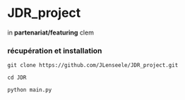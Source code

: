 # JDR_project
in **partenariat/featuring** clem

### récupération et installation

    git clone https://github.com/JLenseele/JDR_project.git
    
    cd JDR

    python main.py